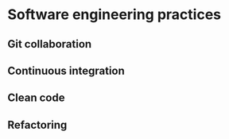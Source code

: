 # Software engineering practices

## Git collaboration
## Continuous integration
## Clean code
## Refactoring